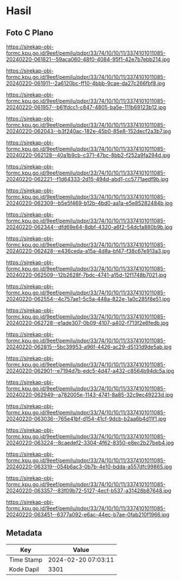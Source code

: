 # Hasil

## Foto C Plano

https://sirekap-obj-formc.kpu.go.id/9eef/pemilu/pdpr/33/74/10/10/11/3374101011085-20240220-061821--59aca060-48f0-4084-95f1-42e7b7ebb214.jpg

https://sirekap-obj-formc.kpu.go.id/9eef/pemilu/pdpr/33/74/10/10/11/3374101011085-20240220-061911--2a6120bc-ff10-4bbb-9cae-da27c266fbf8.jpg

https://sirekap-obj-formc.kpu.go.id/9eef/pemilu/pdpr/33/74/10/10/11/3374101011085-20240220-061957--b61fdcc1-c847-4805-ba5e-111b69123b12.jpg

https://sirekap-obj-formc.kpu.go.id/9eef/pemilu/pdpr/33/74/10/10/11/3374101011085-20240220-062043--b3f240ac-182e-45b0-85e8-152decf2a3b7.jpg

https://sirekap-obj-formc.kpu.go.id/9eef/pemilu/pdpr/33/74/10/10/11/3374101011085-20240220-062128--40a1b9cb-c371-47bc-8bb2-f252a9fa294d.jpg

https://sirekap-obj-formc.kpu.go.id/9eef/pemilu/pdpr/33/74/10/10/11/3374101011085-20240220-062221--f1d64333-2d15-494d-abd1-cc5771aedf9b.jpg

https://sirekap-obj-formc.kpu.go.id/9eef/pemilu/pdpr/33/74/10/10/11/3374101011085-20240220-062309--b5e5f469-b12b-4bd0-aa1a-e5e85282484b.jpg

https://sirekap-obj-formc.kpu.go.id/9eef/pemilu/pdpr/33/74/10/10/11/3374101011085-20240220-062344--dfd69e64-8dbf-4320-a6f2-54dcfa880b9b.jpg

https://sirekap-obj-formc.kpu.go.id/9eef/pemilu/pdpr/33/74/10/10/11/3374101011085-20240220-062428--e436ceda-a15a-4d8a-bf47-f38c67e913a3.jpg

https://sirekap-obj-formc.kpu.go.id/9eef/pemilu/pdpr/33/74/10/10/11/3374101011085-20240220-062509--12b2628f-7bdc-4741-a15d-12f1748b7021.jpg

https://sirekap-obj-formc.kpu.go.id/9eef/pemilu/pdpr/33/74/10/10/11/3374101011085-20240220-062554--4c757ae1-5c5a-448a-822e-1a0c285f8e51.jpg

https://sirekap-obj-formc.kpu.go.id/9eef/pemilu/pdpr/33/74/10/10/11/3374101011085-20240220-062728--e1ade307-0b09-4107-a402-f713f2e6fedb.jpg

https://sirekap-obj-formc.kpu.go.id/9eef/pemilu/pdpr/33/74/10/10/11/3374101011085-20240220-062815--5bc39953-a96f-4426-ac29-d5131d9de5ab.jpg

https://sirekap-obj-formc.kpu.go.id/9eef/pemilu/pdpr/33/74/10/10/11/3374101011085-20240220-062901--e7194d7b-edc5-4d47-a432-c8564b94dc5a.jpg

https://sirekap-obj-formc.kpu.go.id/9eef/pemilu/pdpr/33/74/10/10/11/3374101011085-20240220-062949--a782005e-1143-4741-8a85-32c9ec49223d.jpg

https://sirekap-obj-formc.kpu.go.id/9eef/pemilu/pdpr/33/74/10/10/11/3374101011085-20240220-063036--765e41bf-d154-41cf-9dcb-b2aa6b4d11f1.jpg

https://sirekap-obj-formc.kpu.go.id/9eef/pemilu/pdpr/33/74/10/10/11/3374101011085-20240220-063224--8caedef2-3304-4f62-8350-e8ec2b27beb4.jpg

https://sirekap-obj-formc.kpu.go.id/9eef/pemilu/pdpr/33/74/10/10/11/3374101011085-20240220-063319--054b6ac3-0b7b-4e10-bdda-a557dfc99865.jpg

https://sirekap-obj-formc.kpu.go.id/9eef/pemilu/pdpr/33/74/10/10/11/3374101011085-20240220-063357--83f09b72-5127-4ecf-b537-a31428b87648.jpg

https://sirekap-obj-formc.kpu.go.id/9eef/pemilu/pdpr/33/74/10/10/11/3374101011085-20240220-063451--6377a092-e6ac-44ec-b7ae-0fab210f1966.jpg


## Metadata

| Key        | Value               |
| ---------- | ------------------- |
| Time Stamp | 2024-02-20 07:03:11 |
| Kode Dapil | 3301                |



